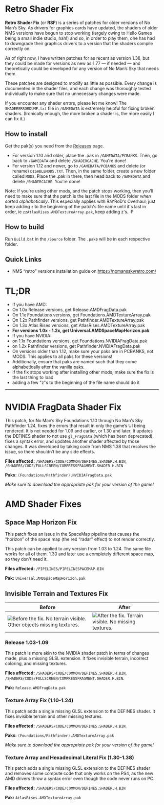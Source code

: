 # Retro Shader Fix

**Retro Shader Fix** (or **RSF**) is a series of patches for older versions of No Man’s Sky. As drivers for graphics cards have updated, the shaders of older NMS versions have begun to stop working (largely owing to Hello Games being a small indie studio, hah!) and so, in order to play them, one has had to downgrade their graphics drivers to a version that the shaders compile correctly on.

As of right now, I have written patches for as recent as version 1.38, but they could be made for versions as new as 1.77 — if needed — and theoretically could be developed for any version of No Man’s Sky that needs them. 

These patches are designed to modify as little as possible. Every change is documented in the shader files, and each change was thoroughly tested individually to make sure that no unnecessary changes were made. 

If you encounter any shader errors, please let me know! The `SHADERERRORDUMP.txt` file in `/GAMEDATA` is extremely helpful for fixing broken shaders. (Ironically enough, the more broken a shader is, the more easily I can fix it.)

## How to install
Get the pak(s) you need from the [Releases](https://github.com/EthanRDoesMC/RetroShaderFix/releases) page.
- For version 1.10 and older, place the .pak in `/GAMEDATA/PCBANKS`. Then, go back to `/GAMEDATA` and delete `/SHADERCACHE`. You're done!
- For version 1.12 and newer, go to `/GAMEDATA/PCBANKS` and delete (or rename) `DISABLEMODS.TXT`. Then, in the same folder, create a new folder called `MODS`. Place the .pak in there, then head back to `/GAMEDATA` and delete `/SHADERCACHE`. You're done!

Note: If you're using other mods, and the patch stops working, then you'll need to make sure that the patch is the last file in the MODS folder *when sorted alphabetically*. This especially applies with RaYRoD's Overhaul; just keep adding `z` to the beginning of the patch's file name until it's last in order, ie `zzAtlasRises.AMDTextureArray.pak`, keep adding z's. :P

## How to build
Run `Build.bat` in the `/Source` folder. The `.pak`s will be in each respective folder.

## Quick Links
- NMS “retro” versions installation guide on https://nomansskyretro.com/

# TL;DR
- If you have AMD:
 - On 1.0x Release versions, get Release.AMDFragData.pak
 - On 1.1x Foundations versions, get Foundations.AMDTextureArray.pak
 - On 1.2x Pathfinder versions, get Pathfinder.AMDTextureArray.pak
 - On 1.3x Atlas Rises versions, get AtlasRises.AMDTextureArray.pak
 - **For versions 1.0x - 1.2x, get Universal.AMDSpaceMapHorizon.pak**
- If you have NVIDIA:
 - on 1.1x Foundations versions, get Foundations.NVIDIAFragData.pak
 - on 1.2x Pathfinder versions, get Pathfinder.NVIDIAFragData.pak
- On versions older than 1.12, make sure your paks are in PCBANKS, not MODS. This applies to all paks for these versions!
 - Additionally, ensure that paks are named such that they come alphabetically after the vanilla paks.
- If the fix stops working after installing other mods, make sure the fix is the last thing to load
 - adding a few "z"s to the beginning of the file name should do it

- - - -
# NVIDIA FragData Shader Fix
This patch, for No Man’s Sky Foundations 1.10 through No Man’s Sky Pathfinder 1.24, fixes the errors that result in only the game’s UI being rendered. It is not needed for 1.09 and earlier, or 1.30 and later. 
It updates the DEFINES shader to not use `gl_FragData` (which has been deprecated), fixes a syntax error, and updates another shader affected by those changes. 
It was developed by taking code from NMS 1.38 that resolves the issue, so there shouldn’t be any side effects. 

**Files affected:** `/SHADERS/CODE/COMMON/DEFINES.SHADER.H.BIN`, `/SHADERS/CODE/FULLSCREEN/COMPRESSFRAGMENT.SHADER.H.BIN`

**Paks:** `(Foundations/Pathfinder).NVIDIAFragData.pak`

*Make sure to download the appropriate pak for your version of the game!*

# AMD Shader Fixes
## Space Map Horizon Fix
This patch fixes an issue in the SpaceMap pipeline that causes the “horizon” of the space map (the red “radar” effect) to not render correctly. 

This patch can be applied to any version from 1.03 to 1.24. The same file works for all of them. 1.30 and later use a completely different space map, so they don't need it.

**Files affected:** `/PIPELINES/PIPELINESPACEMAP.BIN`

**Pak:** `Universal.AMDSpaceMapHorizon.pak`

## Invisible Terrain and Textures Fix

| Before | After |
| ---  | --- |
| ![Before the fix. No terrain visible. Other objects missing textures.](https://raw.githubusercontent.com/EthanRDoesMC/RetroShaderFix/main/docs/AMDTerrainBefore.png) | ![After the fix. Terrain visible. No missing textures.](https://raw.githubusercontent.com/EthanRDoesMC/RetroShaderFix/main/docs/AMDTerrainAfter.png) |

### Release 1.03-1.09
This patch is more akin to the NVIDIA shader patch in terms of changes made, plus a missing GLSL extension. It fixes invisible terrain, incorrect coloring, and missing textures. 

**Files affected:** `/SHADERS/CODE/COMMON/DEFINES.SHADER.H.BIN`, `/SHADERS/CODE/FULLSCREEN/COMPRESSFRAGMENT.SHADER.H.BIN`.

**Pak:** `Release.AMDFragData.pak`

### Texture Array Fix (1.10-1.24)
This patch adds a single missing GLSL extension to the DEFINES shader. It fixes invisible terrain and other missing textures. 

**Files affected:** `/SHADERS/CODE/COMMON/DEFINES.SHADER.H.BIN`.

**Paks:** `(Foundations/Pathfinder).AMDTextureArray.pak`

*Make sure to download the appropriate pak for your version of the game!*

### Texture Array and Hexadecimal Literal Fix (1.30-1.38)
This patch adds a single missing GLSL extension to the DEFINES shader and removes some compute code that only works on the PS4, as the new AMD drivers throw a syntax error even though the code never runs on PC.

**Files affected:** `/SHADERS/CODE/COMMON/DEFINES.SHADER.H.BIN`

**Pak:** `AtlasRises.AMDTextureArray.pak`
